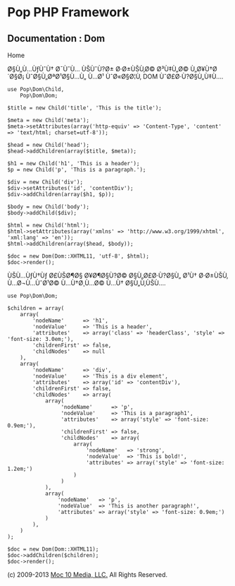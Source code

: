 Pop PHP Framework
=================

Documentation : Dom
-------------------

Home

Ø§Ù„Ù…ÙƒÙˆÙ† Ø¯ÙˆÙ… ÙŠÙˆÙ?Ø± Ø·Ø±ÙŠÙ‚Ø© Ø³Ù‡Ù„Ø© Ù„Ø¥Ù†Ø´Ø§Ø¡
ÙˆØ§Ù„ØªØ¹Ø§Ù…Ù„ Ù…Ø¹ ÙˆØ«Ø§Ø¦Ù‚ DOM ÙˆØ£Ø·Ù?Ø§Ù„Ù‡Ù….

    use Pop\Dom\Child,
        Pop\Dom\Dom;

    $title = new Child('title', 'This is the title');

    $meta = new Child('meta');
    $meta->setAttributes(array('http-equiv' => 'Content-Type', 'content' => 'text/html; charset=utf-8'));

    $head = new Child('head');
    $head->addChildren(array($title, $meta));

    $h1 = new Child('h1', 'This is a header');
    $p = new Child('p', 'This is a paragraph.');

    $div = new Child('div');
    $div->setAttributes('id', 'contentDiv');
    $div->addChildren(array($h1, $p));

    $body = new Child('body');
    $body->addChild($div);

    $html = new Child('html');
    $html->setAttributes(array('xmlns' => 'http://www.w3.org/1999/xhtml', 'xml:lang' => 'en'));
    $html->addChildren(array($head, $body));

    $doc = new Dom(Dom::XHTML11, 'utf-8', $html);
    $doc->render();

ÙŠÙ…ÙƒÙ†Ùƒ Ø£ÙŠØ¶Ø§ Ø¥Ø¶Ø§Ù?Ø© Ø§Ù„Ø£Ø·Ù?Ø§Ù„ Ø¹Ù† Ø·Ø±ÙŠÙ‚ Ù…Ø¬Ù…ÙˆØ¹Ø©
Ù…Ù†Ø¸Ù…Ø© Ù…Ù† Ø§Ù„Ù‚ÙŠÙ….

    use Pop\Dom\Dom;

    $children = array(
        array(
            'nodeName'      => 'h1',
            'nodeValue'     => 'This is a header',
            'attributes'    => array('class' => 'headerClass', 'style' => 'font-size: 3.0em;'),
            'childrenFirst' => false,
            'childNodes'    => null
        ),
        array(
            'nodeName'      => 'div',
            'nodeValue'     => 'This is a div element',
            'attributes'    => array('id' => 'contentDiv'),
            'childrenFirst' => false,
            'childNodes'    => array(
                array(
                     'nodeName'      => 'p',
                     'nodeValue'     => 'This is a paragraph1',
                     'attributes'    => array('style' => 'font-size: 0.9em;'),
                     'childrenFirst' => false,
                     'childNodes'    => array(
                         array(
                             'nodeName'   => 'strong',
                             'nodeValue'  => 'This is bold!',
                             'attributes' => array('style' => 'font-size: 1.2em;')
                         )
                     )
                ),
                array(
                    'nodeName'   => 'p',
                    'nodeValue'  => 'This is another paragraph!',
                    'attributes' => array('style' => 'font-size: 0.9em;')
                )
            ),
        )
    );

    $doc = new Dom(Dom::XHTML11);
    $doc->addChildren($children);
    $doc->render();

\(c) 2009-2013 [Moc 10 Media, LLC.](http://www.moc10media.com) All
Rights Reserved.
